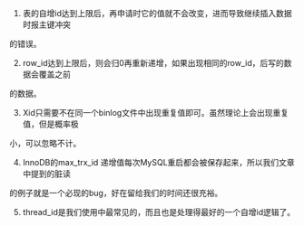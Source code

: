 1. 表的自增id达到上限后，再申请时它的值就不会改变，进而导致继续插入数据时报主键冲突 

的错误。 

2. row_id达到上限后，则会归0再重新递增，如果出现相同的row_id，后写的数据会覆盖之前 

的数据。 

3. Xid只需要不在同一个binlog文件中出现重复值即可。虽然理论上会出现重复值，但是概率极 

小，可以忽略不计。 

4. InnoDB的max_trx_id 递增值每次MySQL重启都会被保存起来，所以我们文章中提到的脏读 

的例子就是一个必现的bug，好在留给我们的时间还很充裕。 

5. thread_id是我们使用中最常见的，而且也是处理得最好的一个自增id逻辑了。 